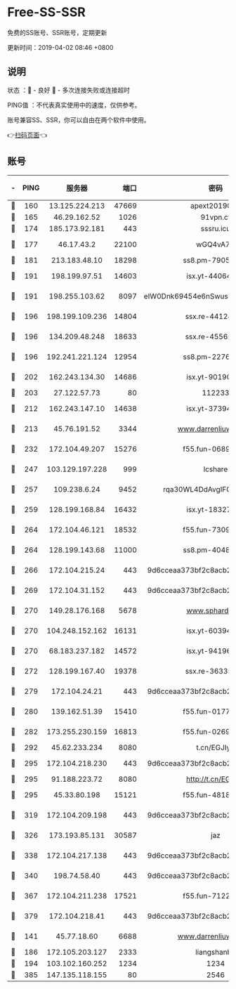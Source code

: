 # Free-SS-SSR

免费的SS账号、SSR账号，定期更新

更新时间：2019-04-02 08:46 +0800

## 说明

状态     ：🙂 - 良好 🙁 - 多次连接失败或连接超时

PING值   ：不代表真实使用中的速度，仅供参考。

账号兼容SS、SSR，你可以自由在两个软件中使用。

👉[扫码页面](https://liesauer.github.io/Free-SS-SSR/)👈

## 账号

|-|PING|服务器|端口|密码|加密方式|区域|
|:----:|:----:|:-----:|-----:|:----:|:----:|:----:|
|🙂|160|13.125.224.213|47669|apext2019001|chacha20|KR|
|🙂|165|46.29.162.52|1026|91vpn.cf|rc4-md5|RU|
|🙂|174|185.173.92.181|443|sssru.icu|rc4-md5|RU|
|🙂|177|46.17.43.2|22100|wGQ4vA7D|aes-256-gcm|RU|
|🙂|181|213.183.48.10|18298|ss8.pm-79052451|rc4-md5|RU|
|🙂|191|198.199.97.51|14603|isx.yt-44064347|aes-256-cfb|US|
|🙂|191|198.255.103.62|8097|eIW0Dnk69454e6nSwuspv9DmS201tQ0D|aes-256-cfb|US|
|🙂|196|198.199.109.236|14804|ssx.re-44124344|aes-256-cfb|US|
|🙂|196|134.209.48.248|18633|ssx.re-45565210|aes-256-cfb|US|
|🙂|196|192.241.221.124|12954|ss8.pm-22766705|aes-256-cfb|US|
|🙂|202|162.243.134.30|14686|isx.yt-90190160|aes-256-cfb|US|
|🙂|203|27.122.57.73|80|112233|chacha20|CN|
|🙂|212|162.243.147.10|14638|isx.yt-37394875|aes-256-cfb|US|
|🙂|213|45.76.191.52|3344|www.darrenliuwei.com|aes-256-cfb|AU|
|🙂|232|172.104.49.207|15276|f55.fun-06892021|aes-256-cfb|SG|
|🙂|247|103.129.197.228|999|lcshare|aes-256-cfb|CN|
|🙂|257|109.238.6.24|9452|rqa30WL4DdAvgIFG6Fs3znzTa|aes-256-cfb|FR|
|🙂|259|128.199.168.84|16432|isx.yt-18327519|aes-256-cfb|SG|
|🙂|264|172.104.46.121|18532|f55.fun-73091809|aes-256-cfb|SG|
|🙂|264|128.199.143.68|11000|ss8.pm-40482741|aes-256-cfb|SG|
|🙂|266|172.104.215.24|443|9d6cceaa373bf2c8acb22e60b6a58be6|aes-256-cfb|US|
|🙂|269|172.104.31.152|443|9d6cceaa373bf2c8acb22e60b6a58be6|aes-256-cfb|US|
|🙂|270|149.28.176.168|5678|www.sphard.com|aes-256-cfb|SG|
|🙂|270|104.248.152.162|16131|isx.yt-60394237|aes-256-cfb|SG|
|🙂|270|68.183.237.182|14572|isx.yt-94196593|aes-256-cfb|SG|
|🙂|272|128.199.167.40|19378|ssx.re-36335302|aes-256-cfb|SG|
|🙂|279|172.104.24.21|443|9d6cceaa373bf2c8acb22e60b6a58be6|aes-256-cfb|US|
|🙂|280|139.162.51.39|15410|f55.fun-01775973|aes-256-cfb|SG|
|🙂|282|173.255.230.159|16813|f55.fun-02691027|aes-256-cfb|US|
|🙂|292|45.62.233.234|8080|t.cn/EGJIyrl|rc4-md5|CA|
|🙂|295|172.104.218.230|443|9d6cceaa373bf2c8acb22e60b6a58be6|aes-256-cfb|US|
|🙂|295|91.188.223.72|8080|http://t.cn/EGJIyrl|rc4-md5|RU|
|🙂|295|45.33.80.198|15121|f55.fun-48185620|aes-256-cfb|US|
|🙂|319|172.104.209.198|443|9d6cceaa373bf2c8acb22e60b6a58be6|aes-256-cfb|US|
|🙂|326|173.193.85.131|30587|jaz|aes-256-cfb|US|
|🙂|338|172.104.217.138|443|9d6cceaa373bf2c8acb22e60b6a58be6|aes-256-cfb|US|
|🙂|340|198.74.58.40|443|9d6cceaa373bf2c8acb22e60b6a58be6|aes-256-cfb|US|
|🙂|367|172.104.211.238|17521|f55.fun-71226377|aes-256-cfb|US|
|🙂|379|172.104.218.41|443|9d6cceaa373bf2c8acb22e60b6a58be6|aes-256-cfb|US|
|🙂|141|45.77.18.60|6688|www.darrenliuwei.com|aes-256-cfb|JP|
|🙂|186|172.105.203.127|2333|liangshanbo|chacha20|JP|
|🙂|194|103.102.160.252|1234|1234|rc4-md5|JP|
|🙁|385|147.135.118.155|80|2546|chacha20|US|
